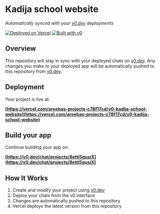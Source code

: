 # Kadija school website

*Automatically synced with your [v0.dev](https://v0.dev) deployments*

[![Deployed on Vercel](https://img.shields.io/badge/Deployed%20on-Vercel-black?style=for-the-badge&logo=vercel)](https://vercel.com/areebas-projects-c78f17cd/v0-kadija-school-website)
[![Built with v0](https://img.shields.io/badge/Built%20with-v0.dev-black?style=for-the-badge)](https://v0.dev/chat/projects/8etti5gusiX)

## Overview

This repository will stay in sync with your deployed chats on [v0.dev](https://v0.dev).
Any changes you make to your deployed app will be automatically pushed to this repository from [v0.dev](https://v0.dev).

## Deployment

Your project is live at:

**[https://vercel.com/areebas-projects-c78f17cd/v0-kadija-school-website](https://vercel.com/areebas-projects-c78f17cd/v0-kadija-school-website)**

## Build your app

Continue building your app on:

**[https://v0.dev/chat/projects/8etti5gusiX](https://v0.dev/chat/projects/8etti5gusiX)**

## How It Works

1. Create and modify your project using [v0.dev](https://v0.dev)
2. Deploy your chats from the v0 interface
3. Changes are automatically pushed to this repository
4. Vercel deploys the latest version from this repository